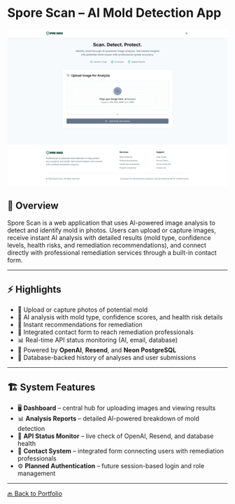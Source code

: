 # Spore Scan – AI Mold Detection App

<p align="center">
  <img src="../images/screencapture-spore-shield-ai-allantedjohnson-replit-app-2025-09-17-19_35_24.png" alt="Spore Scan Screenshot" width="800">
</p>

## 📖 Overview
Spore Scan is a web application that uses AI-powered image analysis to detect and identify mold in photos. Users can upload or capture images, receive instant AI analysis with detailed results (mold type, confidence levels, health risks, and remediation recommendations), and connect directly with professional remediation services through a built-in contact form.

---

## ⚡ Highlights
- 📸 Upload or capture photos of potential mold  
- 🤖 AI analysis with mold type, confidence scores, and health risk details  
- 📝 Instant recommendations for remediation  
- 📨 Integrated contact form to reach remediation professionals  
- 📊 Real-time API status monitoring (AI, email, database)  
- 🔑 Powered by **OpenAI**, **Resend**, and **Neon PostgreSQL**  
- 📂 Database-backed history of analyses and user submissions  

---

## 🏗 System Features
- 🖥️ **Dashboard** – central hub for uploading images and viewing results  
- 📊 **Analysis Reports** – detailed AI-powered breakdown of mold detection  
- 📅 **API Status Monitor** – live check of OpenAI, Resend, and database health  
- 📨 **Contact System** – integrated form connecting users with remediation professionals  
- ⚙️ **Planned Authentication** – future session-based login and role management  

---

[🔙 Back to Portfolio](../README.md)

